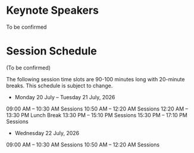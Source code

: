

# Keynote Speakers

To be confirmed






# Session Schedule

(To be confirmed)

The following session time slots are 90-100 minutes long with 20-minute breaks. This schedule is subject to change.

- Monday 20 July – Tuesday 21 July, 2026

09:00 AM – 10:30 AM Sessions
10:50 AM – 12:20 AM Sessions
12:20 AM – 13:30 PM Lunch Break
13:30 PM – 15:10 PM Sessions
15:30 PM – 17:10 PM Sessions

- Wednesday 22 July, 2026

09:00 AM – 10:30 AM Sessions
10:50 AM – 12:20 AM Sessions
